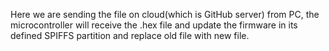 Here we are sending the file on cloud(which is GitHub server) from PC, the microcontroller will receive the .hex file and update the firmware in its defined SPIFFS partition and replace old file with new file.

